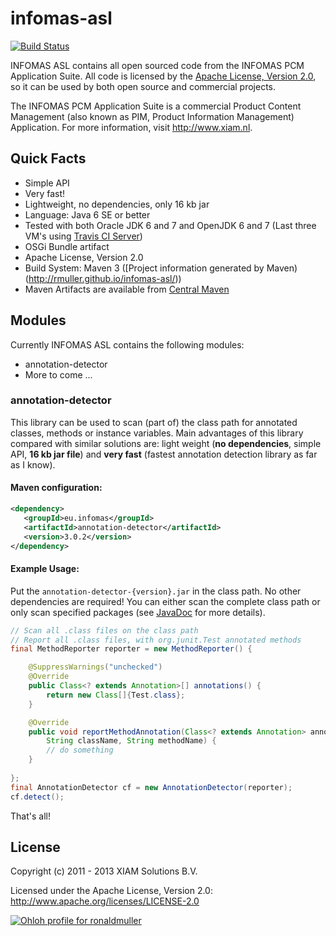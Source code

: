 # infomas-asl

[![Build Status](https://secure.travis-ci.org/rmuller/infomas-asl.png)](http://travis-ci.org/rmuller/infomas-asl)

INFOMAS ASL contains all open sourced code from the INFOMAS PCM Application Suite. All code is licensed by the [Apache License, Version 2.0](http://www.apache.org/licenses/LICENSE-2.0), so it can be used by both open source and commercial projects.

The INFOMAS PCM Application Suite is a commercial Product Content Management (also known as PIM, Product Information Management) Application. For more information, visit http://www.xiam.nl.

## Quick Facts
+ Simple API
+ Very fast!
+ Lightweight, no dependencies, only 16 kb jar
+ Language: Java 6 SE or better
+ Tested with both Oracle JDK 6 and 7 and OpenJDK 6 and 7 (Last three VM's using [Travis CI Server](https://travis-ci.org/))
+ OSGi Bundle artifact
+ Apache License, Version 2.0
+ Build System: Maven 3 ([Project information generated by Maven)(http://rmuller.github.io/infomas-asl/))
+ Maven Artifacts are available from [Central Maven](http://search.maven.org/#search%7Cga%7C1%7Cinfomas)

## Modules
Currently INFOMAS ASL contains the following modules:

+ annotation-detector
+ More to come ...

### annotation-detector
This library can be used to scan (part of) the class path for annotated classes, methods or instance variables.
Main advantages of this library compared with similar solutions are: light weight (**no dependencies**, simple API, **16 kb jar file**) and **very fast** (fastest annotation detection library as far as I know).

#### Maven configuration:

``` xml
<dependency>
   <groupId>eu.infomas</groupId>
   <artifactId>annotation-detector</artifactId>
   <version>3.0.2</version>
</dependency>
```

#### Example Usage:
Put the `annotation-detector-{version}.jar` in the class path. No other dependencies are required!
You can either scan the complete class path or only scan specified packages (see [JavaDoc](http://rmuller.github.io/infomas-asl/annotation-detector/apidocs/index.html) for more details).

``` java
// Scan all .class files on the class path
// Report all .class files, with org.junit.Test annotated methods
final MethodReporter reporter = new MethodReporter() {

    @SuppressWarnings("unchecked")
    @Override
    public Class<? extends Annotation>[] annotations() {
        return new Class[]{Test.class};
    }

    @Override
    public void reportMethodAnnotation(Class<? extends Annotation> annotation,
        String className, String methodName) {
        // do something
    }
    
};
final AnnotationDetector cf = new AnnotationDetector(reporter);
cf.detect();
```

That's all!

## License

Copyright (c) 2011 - 2013 XIAM Solutions B.V.

Licensed under the Apache License, Version 2.0: http://www.apache.org/licenses/LICENSE-2.0

[![Ohloh profile for ronaldmuller](https://www.ohloh.net/accounts/224392/widgets/account_tiny.gif)](https://www.ohloh.net/accounts/224392?ref=Tiny)
